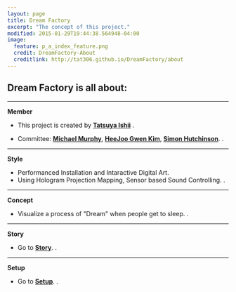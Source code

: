 ```yaml
---
layout: page
title: Dream Factory
excerpt: "The concept of this project."
modified: 2015-01-29T19:44:38.564948-04:00
image:
  feature: p_a_index_feature.png
  credit: DreamFactory-About
  creditlink: http://tat306.github.io/DreamFactory/about
---
```



## Dream Factory is all about:

* * *  

  **Member**  

  * This project is created by [**Tatsuya Ishii**](http://tat306.github.io/about) .

  * Committee: [**Michael Murphy**](http://www.umt.edu/mediaarts/index.php/faculty/michael-murphy), [**HeeJoo Gwen Kim**](http://www.umt.edu/mediaarts/index.php/faculty/heejoo-gwen-kim), [**Simon Hutchinson**](http://www.umt.edu/music/people/default.php?ID=2989).
.

* * *

  **Style**

 * Performanced Installation and Intaractive Digital Art.
 * Using Hologram Projection Mapping, Sensor based Sound Controlling.
.

* * *

  **Concept**

 * Visualize a process of "Dream" when people get to sleep.
.

* * *

  **Story**

 * Go to [**Story**](http://tat306.github.io/DreamFactory/story).
.

* * *

  **Setup**

 * Go to [**Setup**](http://tat306.github.io/DreamFactory/setup).
.
